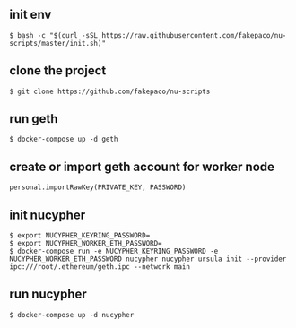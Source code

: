 ## init env

```
$ bash -c "$(curl -sSL https://raw.githubusercontent.com/fakepaco/nu-scripts/master/init.sh)"
```

## clone the project
```
$ git clone https://github.com/fakepaco/nu-scripts
```

## run geth

```
$ docker-compose up -d geth
```

## create or import geth account for worker node

```
personal.importRawKey(PRIVATE_KEY, PASSWORD)
```

## init nucypher

```
$ export NUCYPHER_KEYRING_PASSWORD=
$ export NUCYPHER_WORKER_ETH_PASSWORD=
$ docker-compose run -e NUCYPHER_KEYRING_PASSWORD -e NUCYPHER_WORKER_ETH_PASSWORD nucypher nucypher ursula init --provider ipc:///root/.ethereum/geth.ipc --network main
```

## run nucypher

```
$ docker-compose up -d nucypher
```

